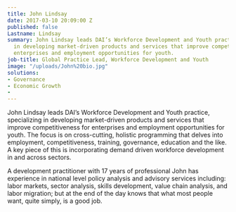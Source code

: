 ```yaml
---
title: John Lindsay
date: 2017-03-10 20:09:00 Z
published: false
Lastname: Lindsay
summary: John Lindsay leads DAI’s Workforce Development and Youth practice, specializing
  in developing market-driven products and services that improve competitiveness for
  enterprises and employment opportunities for youth.
job-title: Global Practice Lead, Workforce Development and Youth
image: "/uploads/John%20bio.jpg"
solutions:
- Governance
- Economic Growth
- 
---
```


John Lindsay leads DAI’s Workforce Development and Youth practice, specializing in developing market-driven products and services that improve competitiveness for enterprises and employment opportunities for youth. The focus is on cross-cutting, holistic programming that delves into employment, competitiveness, training, governance, education and the like. A key piece of this is incorporating demand driven workforce development in and across sectors.
 
A development practitioner with 17 years of professional John has experience in national level policy analysis and advisory services including: labor markets, sector analysis, skills development, value chain analysis, and labor migration; but at the end of the day knows that what most people want, quite simply, is a good job.